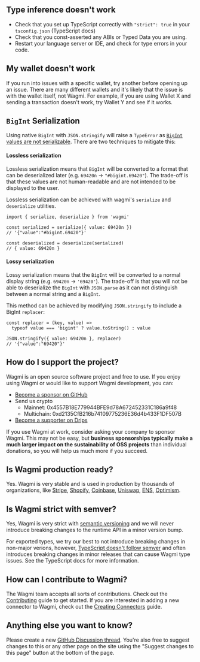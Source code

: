 <!--
<script setup>
const docsPath = 'react'
</script>
-->

## Type inference doesn't work

- Check that you set up TypeScript correctly with `"strict": true` in your `tsconfig.json` (<a :href="`/${docsPath}/typescript#requirements`">TypeScript docs</a>)
- Check that you <a :href="`/${docsPath}/typescript#const-assert-abis-typed-data`">const-asserted any ABIs or Typed Data</a> you are using.
- Restart your language server or IDE, and check for type errors in your code.

## My wallet doesn't work

If you run into issues with a specific wallet, try another before opening up an issue. There are many different wallets and it's likely that the issue is with the wallet itself, not Wagmi. For example, if you are using Wallet X and sending a transaction doesn't work, try Wallet Y and see if it works.

## `BigInt` Serialization

Using native `BigInt` with `JSON.stringify` will raise a `TypeError` as
[`BigInt` values are not serializable](https://developer.mozilla.org/en-US/docs/Web/JavaScript/Reference/Global_Objects/BigInt#use_within_json). There are two techniques to mitigate this:

#### Lossless serialization

Lossless serialization means that `BigInt` will be converted to a format that can be deserialized later (e.g. `69420n` → `"#bigint.69420"`). The trade-off is that these values are not human-readable and are not intended to be displayed to the user.

Lossless serialization can be achieved with wagmi's <a :href="`/${docsPath}/api/utilities/serialize`">`serialize`</a> and <a :href="`/${docsPath}/api/utilities/deserialize`">`deserialize`</a> utilities.

```tsx
import { serialize, deserialize } from 'wagmi'

const serialized = serialize({ value: 69420n })
// '{"value":"#bigint.69420"}'

const deserialized = deserialize(serialized)
// { value: 69420n }
```

#### Lossy serialization

Lossy serialization means that the `BigInt` will be converted to a normal display string (e.g. `69420n` → `'69420'`).
The trade-off is that you will not be able to deserialize the `BigInt` with `JSON.parse` as it can not distinguish between a normal string and a `BigInt`.

This method can be achieved by modifying `JSON.stringify` to include a BigInt `replacer`:

```tsx
const replacer = (key, value) =>
  typeof value === 'bigint' ? value.toString() : value

JSON.stringify({ value: 69420n }, replacer)
// '{"value":"69420"}'
```

## How do I support the project?

Wagmi is an open source software project and free to use. If you enjoy using Wagmi or would like to support Wagmi development, you can:

- [Become a sponsor on GitHub](https://github.com/sponsors/wevm)
- Send us crypto
  - Mainnet: 0x4557B18E779944BFE9d78A672452331C186a9f48
  - Multichain: 0xd2135CfB216b74109775236E36d4b433F1DF507B
- [Become a supporter on Drips](https://www.drips.network/app/projects/github/wevm/wagmi)

If you use Wagmi at work, consider asking your company to sponsor Wagmi. This may not be easy, but **business sponsorships typically make a much larger impact on the sustainability of OSS projects** than individual donations, so you will help us much more if you succeed.

## Is Wagmi production ready?

Yes. Wagmi is very stable and is used in production by thousands of organizations, like [Stripe](https://stripe.com), [Shopify](https://shopify.com), [Coinbase](https://coinbase.com), [Uniswap](https://uniswap.org), [ENS](https://ens.domains), [Optimism](https://optimism.com).

## Is Wagmi strict with semver?

Yes, Wagmi is very strict with [semantic versioning](https://semver.org) and we will never introduce breaking changes to the runtime API in a minor version bump.

For exported types, we try our best to not introduce breaking changes in non-major verions, however, [TypeScript doesn't follow semver](https://www.learningtypescript.com/articles/why-typescript-doesnt-follow-strict-semantic-versioning) and often introduces breaking changes in minor releases that can cause Wagmi type issues. See the <a :href="`/${docsPath}/typescript#requirements`">TypeScript docs</a> for more information.

## How can I contribute to Wagmi?

The Wagmi team accepts all sorts of contributions. Check out the [Contributing](/dev/contributing) guide to get started. If you are interested in adding a new connector to Wagmi, check out the [Creating Connectors](/dev/creating-connectors) guide.

## Anything else you want to know?

Please create a new [GitHub Discussion thread](https://github.com/wevm/wagmi). You're also free to suggest changes to this or any other page on the site using the "Suggest changes to this page" button at the bottom of the page.
